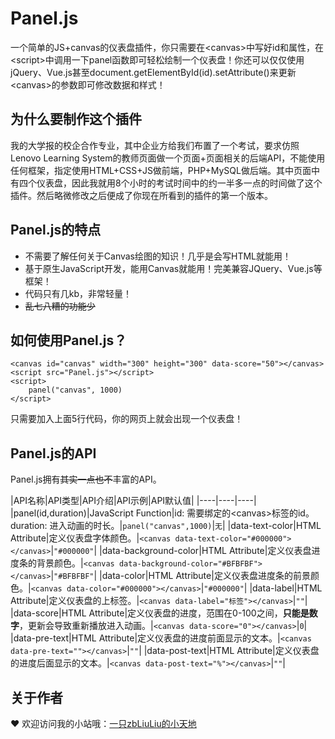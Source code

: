 # Panel.js
一个简单的JS+canvas的仪表盘插件，你只需要在&lt;canvas>中写好id和属性，在&lt;script>中调用一下panel函数即可轻松绘制一个仪表盘！你还可以仅仅使用jQuery、Vue.js甚至document.getElementById(id).setAttribute()来更新&lt;canvas>的参数即可修改数据和样式！

## 为什么要制作这个插件
我的大学报的校企合作专业，其中企业方给我们布置了一个考试，要求仿照Lenovo Learning System的教师页面做一个页面+页面相关的后端API，不能使用任何框架，指定使用HTML+CSS+JS做前端，PHP+MySQL做后端。其中页面中有四个仪表盘，因此我就用8个小时的考试时间中的约一半多一点的时间做了这个插件。然后略微修改之后便成了你现在所看到的插件的第一个版本。

## Panel.js的特点
- 不需要了解任何关于Canvas绘图的知识！几乎是会写HTML就能用！
- 基于原生JavaScript开发，能用Canvas就能用！完美兼容JQuery、Vue.js等框架！
- 代码只有几kb，非常轻量！
- ~~乱七八糟的功能少~~

## 如何使用Panel.js？
    <canvas id="canvas" width="300" height="300" data-score="50"></canvas>
    <script src="Panel.js"></script>
    <script>
    	panel("canvas", 1000)
    </script>

只需要加入上面5行代码，你的网页上就会出现一个仪表盘！

## Panel.js的API
Panel.js拥有~~其实一点也不~~丰富的API。

|API名称|API类型|API介绍|API示例|API默认值|
|----|----|----|
|panel(id,duration)|JavaScript Function|id: 需要绑定的&lt;canvas>标签的id。<br/>duration: 进入动画的时长。|`panel("canvas",1000)`|`无`|
|data-text-color|HTML Attribute|定义仪表盘字体颜色。|`<canvas data-text-color="#000000"></canvas>`|`"#000000"`|
|data-background-color|HTML Attribute|定义仪表盘进度条的背景颜色。|`<canvas data-background-color="#BFBFBF"></canvas>`|`"#BFBFBF"`|
|data-color|HTML Attribute|定义仪表盘进度条的前景颜色。|`<canvas data-color="#000000"></canvas>`|`"#000000"`|
|data-label|HTML Attribute|定义仪表盘的上标签。|`<canvas data-label="标签"></canvas>`|`""`|
|data-score|HTML Attribute|定义仪表盘的进度，范围在0-100之间，**只能是数字**，更新会导致重新播放进入动画。|`<canvas data-score="0"></canvas>`|`0`|
|data-pre-text|HTML Attribute|定义仪表盘的进度前面显示的文本。|`<canvas data-pre-text=""></canvas>`|`""`|
|data-post-text|HTML Attribute|定义仪表盘的进度后面显示的文本。|`<canvas data-post-text="%"></canvas>`|`""`|

## 关于作者
❤ 欢迎访问我的小站哦：[一只zbLiuLiu的小天地](https://zbliuliu.top "一只zbLiuLiu的小天地")
